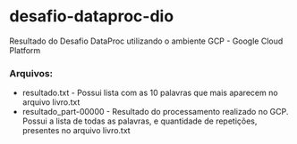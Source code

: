# desafio-dataproc-dio
Resultado do Desafio DataProc utilizando o ambiente GCP - Google Cloud Platform
### Arquivos:
* resultado.txt - Possui lista com as 10 palavras que mais aparecem no arquivo livro.txt
* resultado_part-00000 - Resultado do processamento realizado no GCP. Possui a lista de todas as palavras, e quantidade de repetições, presentes no arquivo livro.txt
